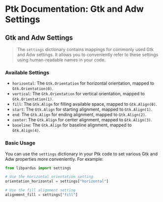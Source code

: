 # Ptk Documentation: Gtk and Adw Settings


## Gtk and Adw Settings

> The `settings` dictionary contains mappings for commonly used Gtk and Adw settings. It allows you to conveniently refer to these settings using human-readable names in your code.

### Available Settings

- `horizontal`: The `Gtk.Orientation` for horizontal orientation, mapped to `Gtk.Orientation(0)`.
- `vertical`: The `Gtk.Orientation` for vertical orientation, mapped to `Gtk.Orientation(1)`.
- `fill`: The `Gtk.Align` for filling available space, mapped to `Gtk.Align(0)`.
- `start`: The `Gtk.Align` for starting alignment, mapped to `Gtk.Align(1)`.
- `end`: The `Gtk.Align` for ending alignment, mapped to `Gtk.Align(2)`.
- `center`: The `Gtk.Align` for center alignment, mapped to `Gtk.Align(3)`.
- `baseline`: The `Gtk.Align` for baseline alignment, mapped to `Gtk.Align(4)`.

### Basic Usage

You can use the `settings` dictionary in your Ptk code to set various Gtk and Adw properties more conveniently. For example:

```python
from libpardus import settings

# Use the horizontal orientation setting
orientation_horizontal = settings["horizontal"]

# Use the fill alignment setting
alignment_fill = settings["fill"]
